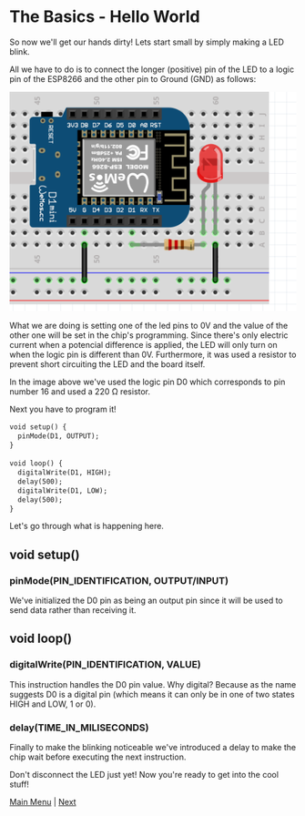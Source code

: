 # The Basics - Hello World

So now we'll get our hands dirty! Lets start small by simply making a LED blink.

All we have to do is to connect the longer (positive) pin of the LED to a logic pin of the ESP8266 and the other pin to Ground (GND) as follows:

![Hello World](./images/blink.PNG)

What we are doing is setting one of the led pins to 0V and the value of the other one will be set in the chip's programming. Since there's only electric current when a potencial difference is applied, the LED will only turn on when the logic pin is different than 0V. Furthermore, it was used a resistor to prevent short circuiting the LED and the board itself.

In the image above we've used the logic pin D0 which corresponds to pin number 16 and used a 220 Ω resistor.

Next you have to program it!

```Arduino
void setup() {
  pinMode(D1, OUTPUT);
}

void loop() {
  digitalWrite(D1, HIGH);
  delay(500);
  digitalWrite(D1, LOW);
  delay(500);
}
```

Let's go through what is happening here.

## void setup()

### pinMode(PIN_IDENTIFICATION, OUTPUT/INPUT)

We've initialized the D0 pin as being an output pin since it will be used to send data rather than receiving it.

## void loop()

### digitalWrite(PIN_IDENTIFICATION, VALUE)

This instruction handles the D0 pin value. Why digital? Because as the name suggests D0 is a digital pin (which means it can only be in one of two states HIGH and LOW, 1 or 0).

### delay(TIME_IN_MILISECONDS)

Finally to make the blinking noticeable we've introduced a delay to make the chip wait before executing the next instruction.

Don't disconnect the LED just yet! Now you're ready to get into the cool stuff!

[Main Menu](../readme.md) | [Next](./ex1.md)
